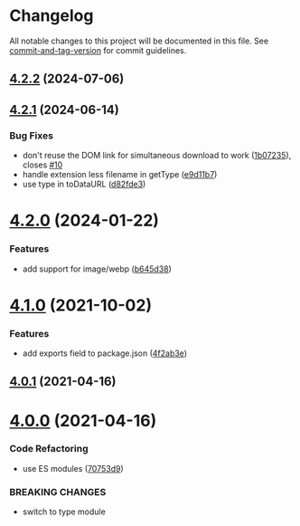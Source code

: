# Changelog

All notable changes to this project will be documented in this file. See [commit-and-tag-version](https://github.com/absolute-version/commit-and-tag-version) for commit guidelines.

## [4.2.2](https://github.com/dmnsgn/canvas-screenshot/compare/v4.2.1...v4.2.2) (2024-07-06)



## [4.2.1](https://github.com/dmnsgn/canvas-screenshot/compare/v4.2.0...v4.2.1) (2024-06-14)


### Bug Fixes

* don't reuse the DOM link for simultaneous download to work ([1b07235](https://github.com/dmnsgn/canvas-screenshot/commit/1b07235c2c5d199ba6045d4ebf091281a442a29d)), closes [#10](https://github.com/dmnsgn/canvas-screenshot/issues/10)
* handle extension less filename in getType ([e9d11b7](https://github.com/dmnsgn/canvas-screenshot/commit/e9d11b7101e5d8278046af448c277451da8ab5e3))
* use type in toDataURL ([d82fde3](https://github.com/dmnsgn/canvas-screenshot/commit/d82fde39c3f7361da07f8788f393ec615925f420))



# [4.2.0](https://github.com/dmnsgn/canvas-screenshot/compare/v4.1.0...v4.2.0) (2024-01-22)


### Features

* add support for image/webp ([b645d38](https://github.com/dmnsgn/canvas-screenshot/commit/b645d38355a6fe227691848fd14b419569c09d7f))



# [4.1.0](https://github.com/dmnsgn/canvas-screenshot/compare/v4.0.1...v4.1.0) (2021-10-02)


### Features

* add exports field to package.json ([4f2ab3e](https://github.com/dmnsgn/canvas-screenshot/commit/4f2ab3e4a14eec85105b90b6516a21ea647f836c))



## [4.0.1](https://github.com/dmnsgn/canvas-screenshot/compare/v4.0.0...v4.0.1) (2021-04-16)



# [4.0.0](https://github.com/dmnsgn/canvas-screenshot/compare/v3.0.0...v4.0.0) (2021-04-16)


### Code Refactoring

* use ES modules ([70753d9](https://github.com/dmnsgn/canvas-screenshot/commit/70753d9641d727d58723a8c440186a6bcaf65bbd))


### BREAKING CHANGES

* switch to type module
